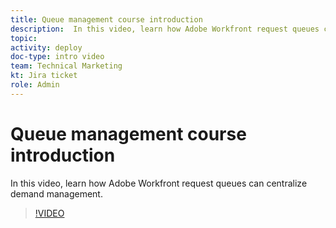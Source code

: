 ```yaml
---
title: Queue management course introduction
description:  In this video, learn how Adobe Workfront request queues can centralize demand management.
topic:
activity: deploy
doc-type: intro video
team: Technical Marketing
kt: Jira ticket
role: Admin
---
```

# Queue management course introduction

In this video, learn how Adobe Workfront request queues can centralize demand management.

>[!VIDEO](https://video.tv.adobe.com/v/335219/?quality=12)
